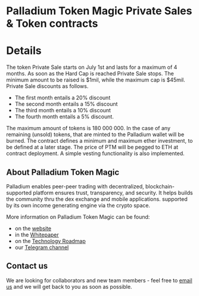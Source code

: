 # Palladium Token Magic Private Sales & Token contracts

# Details

The token Private Sale starts on July 1st and lasts for a maximum of 4 months. As soon as the Hard Cap is reached Private Sale stops.
The minimum amount to be raised is $1mil, while the maximum cap is $45mil. Private Sale discounts as follows.
- The first month entails a 20% discount  
- The second month entails a 15% discount
- The third month entails a 10% discount  
- The fourth month entails a 5% discount.

The maximum amount of tokens is 180 000 000. In the case of any remaining (unsold) tokens, that are minted to the Palladium wallet will be burned.
The contract defines a minimum and maximum ether investment, to be defined at a later stage.
The price of PTM will be pegged to ETH at contract deployment.
A simple vesting functionality is also implemented.


## About Palladium Token Magic

Palladium enables peer-peer trading with decentralized, blockchain-supported platform ensures trust, transparency, and security. It helps builds the community thru the dex exchange and mobile applications. supported by its own income generating engine via the crypto space.

More information on Palladium Token Magic can be found:
- on the [website](https://mycoinsbot.com/private-sale-palladium/)
- in the [Whitepaper](https://)
- on the [Technology Roadmap](https://https://drive.google.com/file/d/1p8vOxwaYPFVt22SgPnTK4Gw4m_jGhZks/view?usp=sharing)
- our [Telegram channel](https://t.me/joinchat/HlkDkxChO7XrVDAWhFomCw)


## Contact us

We are looking for collaborators and new team members - feel free to [email us](mailto:cryptoclasseswithbenny@gmail.com) and we will get back to you as soon as possible.

